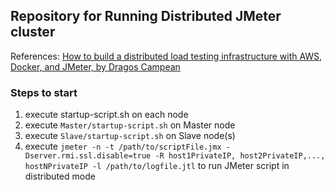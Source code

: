 
## Repository for Running Distributed JMeter cluster

References:
[How to build a distributed load testing infrastructure with AWS, Docker, and JMeter, by Dragos Campean](https://dragoscampean.medium.com/how-to-build-a-distributed-load-testing-infrastructure-with-aws-docker-and-jmeter-accf3c2aa3a3)

### Steps to start

1. execute startup-script.sh on each node
2. execute `Master/startup-script.sh` on Master node
3. execute `Slave/startup-script.sh` on Slave node(s)
4. execute `jmeter -n -t /path/to/scriptFile.jmx -Dserver.rmi.ssl.disable=true -R host1PrivateIP, host2PrivateIP,..., hostNPrivateIP -l /path/to/logfile.jtl` to run JMeter script in distributed mode
